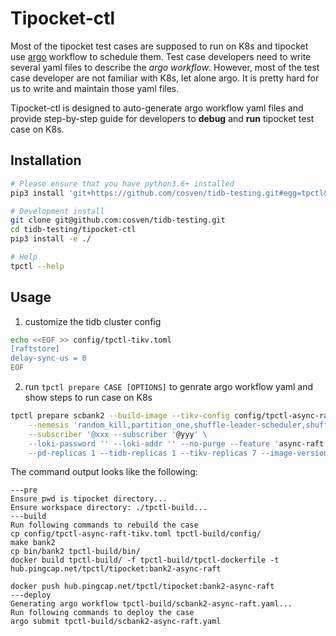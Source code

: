 # Tipocket-ctl

Most of the tipocket test cases are supposed to run on K8s and tipocket use [argo](https://github.com/argoproj/argo)
workflow to schedule them. Test case developers need to write several yaml files to
describe the *argo workflow*. However, most of the test case developer are not familiar
with K8s, let alone argo. It is pretty hard for us to write and maintain those yaml files.

Tipocket-ctl is designed to auto-generate argo workflow yaml files and provide
step-by-step guide for developers to **debug** and **run** tipocket test case on K8s.

## Installation

```sh
# Please ensure that you have python3.6+ installed
pip3 install 'git+https://github.com/cosven/tidb-testing.git#egg=tpctl&subdirectory=tipocket-ctl'

# Development install
git clone git@github.com:cosven/tidb-testing.git
cd tidb-testing/tipocket-ctl
pip3 install -e ./

# Help
tpctl --help
```

## Usage

1. customize the tidb cluster config

```sh
echo <<EOF >> config/tpctl-tikv.toml
[raftstore]
delay-sync-us = 0
EOF
```

2. run `tpctl prepare CASE [OPTIONS]` to genrate argo workflow yaml and show steps to run case on K8s

```sh
tpctl prepare scbank2 --build-image --tikv-config config/tpctl-async-raft-tikv.toml --run-time '12h' \
    --nemesis 'random_kill,partition_one,shuffle-leader-scheduler,shuffle-region-scheduler,random-merge-scheduler' \
    --subscriber '@xxx --subscriber '@yyy' \
    --loki-password '' --loki-addr '' --no-purge --feature 'async-raft' \
    --pd-replicas 1 --tidb-replicas 1 --tikv-replicas 7 --image-version "release-4.0-nightly"
```

The command output looks like the following:
```
---pre
Ensure pwd is tipocket directory...
Ensure workspace directory: ./tpctl-build...
---build
Run following commands to rebuild the case
cp config/tpctl-async-raft-tikv.toml tpctl-build/config/
make bank2
cp bin/bank2 tpctl-build/bin/
docker build tpctl-build/ -f tpctl-build/tpctl-dockerfile -t hub.pingcap.net/tpctl/tipocket:bank2-async-raft

docker push hub.pingcap.net/tpctl/tipocket:bank2-async-raft
---deploy
Generating argo workflow tpctl-build/scbank2-async-raft.yaml...
Run following commands to deploy the case
argo submit tpctl-build/scbank2-async-raft.yaml
```
